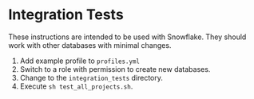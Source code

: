 # Integration Tests

These instructions are intended to be used with Snowflake. They should work with other databases with minimal changes.

1. Add example profile to `profiles.yml`
1. Switch to a role with permission to create new databases.
1. Change to the `integration_tests` directory.
1. Execute `sh test_all_projects.sh`.
